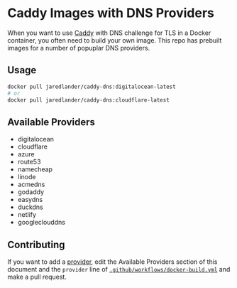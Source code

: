 # Caddy Images with DNS Providers

When you want to use [Caddy](https://caddyserver.com/) with DNS challenge for TLS in a Docker container, you often need to build your own image. This repo has prebuilt images for a number of popuplar DNS providers.

## Usage

```sh
docker pull jaredlander/caddy-dns:digitalocean-latest
# or
docker pull jaredlander/caddy-dns:cloudflare-latest
```

## Available Providers

- digitalocean
- cloudflare
- azure
- route53
- namecheap
- linode
- acmedns
- godaddy
- easydns
- duckdns
- netlify
- googleclouddns

## Contributing

If you want to add a [provider](https://github.com/caddy-dns), edit the Available Providers section of this document and the `provider` line of [`.github/workflows/docker-build.yml`](https://github.com/jaredlander/caddy-dns/blob/main/.github/workflows/docker-build.yml#L13) and make a pull request.
